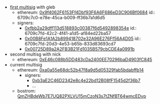 - [first multisig](https://github.com/cybercongress/cybercongress/commit/3498fddfddb71d2c66cda35ebdcbc64363ea3447#diff-b335630551682c19a781afebcf4d07bf978fb1f8ac04c6bf87428ed5106870f5R71) with gleb
	- ethereum: [0x9f4062F6153Ff4Dbf93F6A6F686eD3C906Bf0684](https://bloxy.info/address/0x9f4062F6153Ff4Dbf93F6A6F686eD3C906Bf0684)
	  id:: 6709c7c0-e78e-45ca-b009-ff36b7a1d6d5
	- signers:
		- [0xfbb2a29dff113d518893c00387f6d5492898354e](https://bloxy.info/address/0xfbb2a29dff113d518893c00387f6d5492898354e)
		  id:: 6709c7fd-42c2-4f41-a1d5-af84ed22ba57
		- [0x00B8Fe1A1A2b899418702e32A96E276Ff56A4D05](https://bloxy.info/address/0x00B8Fe1A1A2b899418702e32A96E276Ff56A4D05)
		  id:: 6709c7fd-20d3-4e53-b65b-833d83693cd7
		- [0x00725D89a2A2FB3B21Fd1035B579cbCDE4a0991b](https://bloxy.info/address/0x00725D89a2A2FB3B21Fd1035B579cbCDE4a0991b)
- second multisg with nick
	- ethereum: [0xE46c088b5DD483cDa2400EE70296baD4903fC845](https://bloxy.info/address/0xE46c088b5DD483cDa2400EE70296baD4903fC845)
- current multisig
	- ethereum: [0xa0a55e68dc52b47f8a9d5d05329fab5bdabffb14](https://bloxy.info/address/0xa0a55e68dc52b47f8a9d5d05329fab5bdabffb14)
		- signers:
			- [0xb3aE2C46D2342e8c4e22bd12B08fF1545d2f36b7](https://bloxy.info/address/0xb3aE2C46D2342e8c4e22bd12B08fF1545d2f36b7)
			- ...
	- bostrom: [QmZHBdeWb7E7UQ82PXLVU15mCzoN3s7tZNfBT64wmcEDvp](https://cyb.ai/oracle/ask/QmZHBdeWb7E7UQ82PXLVU15mCzoN3s7tZNfBT64wmcEDvp)